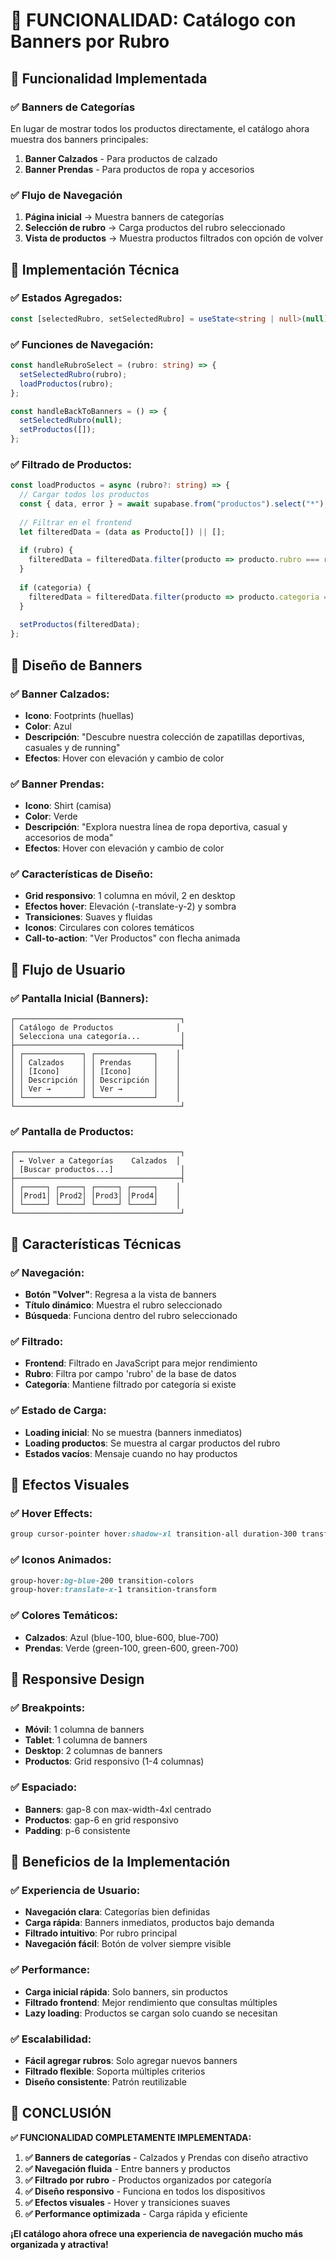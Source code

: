 # 🎯 FUNCIONALIDAD: Catálogo con Banners por Rubro

## 🎯 **Funcionalidad Implementada**

### **✅ Banners de Categorías**
En lugar de mostrar todos los productos directamente, el catálogo ahora muestra dos banners principales:

1. **Banner Calzados** - Para productos de calzado
2. **Banner Prendas** - Para productos de ropa y accesorios

### **✅ Flujo de Navegación**
1. **Página inicial** → Muestra banners de categorías
2. **Selección de rubro** → Carga productos del rubro seleccionado
3. **Vista de productos** → Muestra productos filtrados con opción de volver

## 🔧 **Implementación Técnica**

### **✅ Estados Agregados:**
```typescript
const [selectedRubro, setSelectedRubro] = useState<string | null>(null);
```

### **✅ Funciones de Navegación:**
```typescript
const handleRubroSelect = (rubro: string) => {
  setSelectedRubro(rubro);
  loadProductos(rubro);
};

const handleBackToBanners = () => {
  setSelectedRubro(null);
  setProductos([]);
};
```

### **✅ Filtrado de Productos:**
```typescript
const loadProductos = async (rubro?: string) => {
  // Cargar todos los productos
  const { data, error } = await supabase.from("productos").select("*");
  
  // Filtrar en el frontend
  let filteredData = (data as Producto[]) || [];
  
  if (rubro) {
    filteredData = filteredData.filter(producto => producto.rubro === rubro);
  }
  
  if (categoria) {
    filteredData = filteredData.filter(producto => producto.categoria === categoria);
  }
  
  setProductos(filteredData);
};
```

## 🎨 **Diseño de Banners**

### **✅ Banner Calzados:**
- **Icono**: Footprints (huellas)
- **Color**: Azul
- **Descripción**: "Descubre nuestra colección de zapatillas deportivas, casuales y de running"
- **Efectos**: Hover con elevación y cambio de color

### **✅ Banner Prendas:**
- **Icono**: Shirt (camisa)
- **Color**: Verde
- **Descripción**: "Explora nuestra línea de ropa deportiva, casual y accesorios de moda"
- **Efectos**: Hover con elevación y cambio de color

### **✅ Características de Diseño:**
- **Grid responsivo**: 1 columna en móvil, 2 en desktop
- **Efectos hover**: Elevación (-translate-y-2) y sombra
- **Transiciones**: Suaves y fluidas
- **Iconos**: Circulares con colores temáticos
- **Call-to-action**: "Ver Productos" con flecha animada

## 🎯 **Flujo de Usuario**

### **✅ Pantalla Inicial (Banners):**
```
┌─────────────────────────────────────┐
│ Catálogo de Productos              │
│ Selecciona una categoría...         │
├─────────────────────────────────────┤
│ ┌─────────────┐ ┌─────────────┐    │
│ │ Calzados    │ │ Prendas     │    │
│ │ [Icono]     │ │ [Icono]     │    │
│ │ Descripción │ │ Descripción │    │
│ │ Ver →       │ │ Ver →       │    │
│ └─────────────┘ └─────────────┘    │
└─────────────────────────────────────┘
```

### **✅ Pantalla de Productos:**
```
┌─────────────────────────────────────┐
│ ← Volver a Categorías    Calzados  │
│ [Buscar productos...]               │
├─────────────────────────────────────┤
│ ┌─────┐ ┌─────┐ ┌─────┐ ┌─────┐    │
│ │Prod1│ │Prod2│ │Prod3│ │Prod4│    │
│ └─────┘ └─────┘ └─────┘ └─────┘    │
└─────────────────────────────────────┘
```

## 🔧 **Características Técnicas**

### **✅ Navegación:**
- **Botón "Volver"**: Regresa a la vista de banners
- **Título dinámico**: Muestra el rubro seleccionado
- **Búsqueda**: Funciona dentro del rubro seleccionado

### **✅ Filtrado:**
- **Frontend**: Filtrado en JavaScript para mejor rendimiento
- **Rubro**: Filtra por campo 'rubro' de la base de datos
- **Categoría**: Mantiene filtrado por categoría si existe

### **✅ Estado de Carga:**
- **Loading inicial**: No se muestra (banners inmediatos)
- **Loading productos**: Se muestra al cargar productos del rubro
- **Estados vacíos**: Mensaje cuando no hay productos

## 🎨 **Efectos Visuales**

### **✅ Hover Effects:**
```css
group cursor-pointer hover:shadow-xl transition-all duration-300 transform hover:-translate-y-2
```

### **✅ Iconos Animados:**
```css
group-hover:bg-blue-200 transition-colors
group-hover:translate-x-1 transition-transform
```

### **✅ Colores Temáticos:**
- **Calzados**: Azul (blue-100, blue-600, blue-700)
- **Prendas**: Verde (green-100, green-600, green-700)

## 📱 **Responsive Design**

### **✅ Breakpoints:**
- **Móvil**: 1 columna de banners
- **Tablet**: 1 columna de banners
- **Desktop**: 2 columnas de banners
- **Productos**: Grid responsivo (1-4 columnas)

### **✅ Espaciado:**
- **Banners**: gap-8 con max-width-4xl centrado
- **Productos**: gap-6 en grid responsivo
- **Padding**: p-6 consistente

## 🎯 **Beneficios de la Implementación**

### **✅ Experiencia de Usuario:**
- **Navegación clara**: Categorías bien definidas
- **Carga rápida**: Banners inmediatos, productos bajo demanda
- **Filtrado intuitivo**: Por rubro principal
- **Navegación fácil**: Botón de volver siempre visible

### **✅ Performance:**
- **Carga inicial rápida**: Solo banners, sin productos
- **Filtrado frontend**: Mejor rendimiento que consultas múltiples
- **Lazy loading**: Productos se cargan solo cuando se necesitan

### **✅ Escalabilidad:**
- **Fácil agregar rubros**: Solo agregar nuevos banners
- **Filtrado flexible**: Soporta múltiples criterios
- **Diseño consistente**: Patrón reutilizable

## 🎉 **CONCLUSIÓN**

**✅ FUNCIONALIDAD COMPLETAMENTE IMPLEMENTADA:**

1. **✅ Banners de categorías** - Calzados y Prendas con diseño atractivo
2. **✅ Navegación fluida** - Entre banners y productos
3. **✅ Filtrado por rubro** - Productos organizados por categoría
4. **✅ Diseño responsivo** - Funciona en todos los dispositivos
5. **✅ Efectos visuales** - Hover y transiciones suaves
6. **✅ Performance optimizada** - Carga rápida y eficiente

**¡El catálogo ahora ofrece una experiencia de navegación mucho más organizada y atractiva!**
